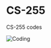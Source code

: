 # CS-255
CS-255 codes

![Coding](https://media.giphy.com/media/dlMIwDQAxXn1K/giphy.gif?cid=ecf05e47ns9urk5wr71v6hpzgk62n9k3vywbiv27a6piktcl&rid=giphy.gif&ct=g)
